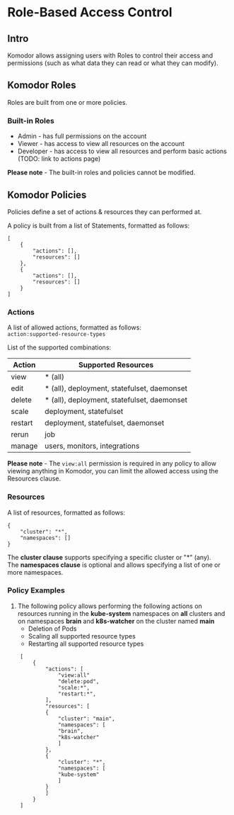 # Role-Based Access Control

## Intro
Komodor allows assigning users with Roles to control their access and permissions (such as what data they can read or what they can modify).

## Komodor Roles
Roles are built from one or more policies.

### Built-in Roles
- Admin - has full permissions on the account
- Viewer - has access to view all resources on the account
- Developer - has access to view all resources and perform basic actions (TODO: link to actions page)  

**Please note** - The built-in roles and policies cannot be modified.

## Komodor Policies
Policies define a set of actions & resources they can performed at.

A policy is built from a list of Statements, formatted as follows:
```
[   
    {
        "actions": [],
        "resources": []
    },
    {
        "actions": [],
        "resources": []        
    }
]
```
### Actions
A list of allowed actions, formatted as follows:  
`action:supported-resource-types`  

List of the supported combinations:

| Action  	| Supported Resources                         	|
|---------	|---------------------------------------------	|
| view    	| * (all)                                     	|
| edit    	| * (all), deployment, statefulset, daemonset 	|
| delete  	| * (all), deployment, statefulset, daemonset 	|
| scale   	| deployment, statefulset                     	|
| restart 	| deployment, statefulset, daemonset          	|
| rerun     | job                                           |
| manage  	| users, monitors, integrations               	|

**Please note** - The `view:all` permission is required in any policy to allow viewing anything in Komodor, you can limit the allowed access using the Resources clause.

### Resources
A list of resources, formatted as follows:
```
{
    "cluster": "*",
    "namespaces": []
}
```

The <strong>cluster clause</strong> supports specifying a specific cluster or "*" (any).  
The <strong>namespaces clause</strong> is optional and allows specifying a list of one or more namespaces. 

### Policy Examples
1. The following policy allows performing the following actions on resources running in the **kube-system** namespaces on **all** clusters and on namespaces **brain** and **k8s-watcher** on the cluster named **main**  
    - Deletion of Pods  
    - Scaling all supported resource types   
    - Restarting all supported resource types   
```
    [
        {
            "actions": [
                "view:all"
                "delete:pod",
                "scale:*",
                "restart:*",
            ],
            "resources": [
            {
                "cluster": "main",
                "namespaces": [
                "brain",
                "k8s-watcher"
                ]
            },
            {
                "cluster": "*",
                "namespaces": [
                "kube-system"
                ]
            }
            ]
        }
    ]
```

